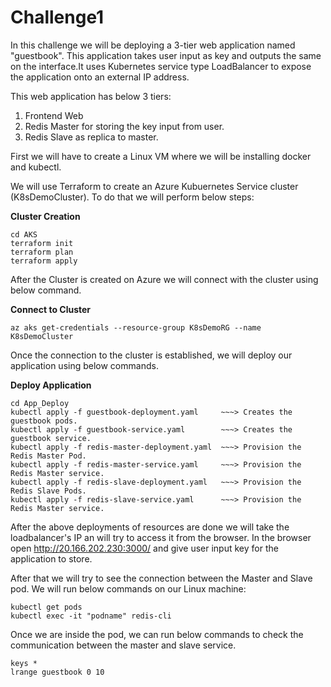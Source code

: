 # Challenge1

In this challenge we will be deploying a 3-tier web application named "guestbook". This application takes user input as key and outputs the same on the interface.It uses Kubernetes service type LoadBalancer to expose the application onto an external IP address.

This web application has below 3 tiers:
1. Frontend Web 
2. Redis Master for storing the key input from user.
3. Redis Slave as replica to master.

First we will have to create a Linux VM where we will be installing docker and kubectl.

We will use Terraform to create an Azure Kubuernetes Service cluster (K8sDemoCluster). To do that we will perform below steps:


**Cluster Creation**
```console
cd AKS
terraform init
terraform plan 
terraform apply
```

After the Cluster is created on Azure we will connect with the cluster using below command.

**Connect to Cluster**
```console
az aks get-credentials --resource-group K8sDemoRG --name K8sDemoCluster
```


Once the connection to the cluster is established, we will deploy our application using below commands.

**Deploy Application**
```console
cd App_Deploy
kubectl apply -f guestbook-deployment.yaml     ~~~> Creates the guestbook pods.
kubectl apply -f guestbook-service.yaml        ~~~> Creates the guestbook service.
kubectl apply -f redis-master-deployment.yaml  ~~~> Provision the Redis Master Pod.
kubectl apply -f redis-master-service.yaml     ~~~> Provision the Redis Master service.
kubectl apply -f redis-slave-deployment.yaml   ~~~> Provision the Redis Slave Pods.
kubectl apply -f redis-slave-service.yaml      ~~~> Provision the Redis Master service.
```


After the above deployments of resources are done we will take the loadbalancer's IP an will try to access it from the browser. In the browser open http://20.166.202.230:3000/ and give user input key for the application to store.

After that we will try to see the connection between the Master and Slave pod. We will run below commands on our Linux machine:
```console
kubectl get pods
kubectl exec -it "podname" redis-cli
```

Once we are inside the pod, we can run below commands to check the communication between the master and slave service.
```console
keys *
lrange guestbook 0 10

```

